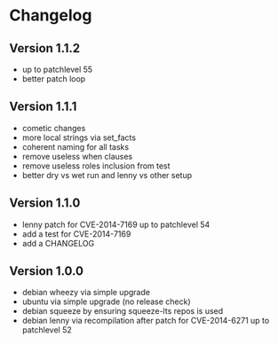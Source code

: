 # Changelog

## Version 1.1.2

* up to patchlevel 55
* better patch loop

## Version 1.1.1

* cometic changes
* more local strings via set_facts
* coherent naming for all tasks
* remove useless when clauses
* remove useless roles inclusion from test
* better dry vs wet run and lenny vs other setup

## Version 1.1.0

* lenny patch for CVE-2014-7169 up to patchlevel 54
* add a test for CVE-2014-7169
* add a CHANGELOG

## Version 1.0.0

* debian wheezy via simple upgrade
* ubuntu via simple upgrade (no release check)
* debian squeeze by ensuring squeeze-lts repos is used
* debian lenny via recompilation after patch for CVE-2014-6271 up to
  patchlevel 52
